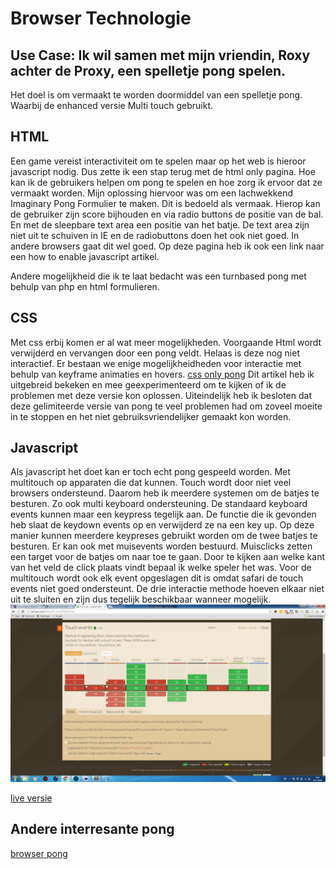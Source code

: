 # Browser Technologie

## Use Case: Ik wil samen met mijn vriendin, Roxy achter de Proxy, een spelletje pong spelen.
Het doel is om vermaakt te worden doormiddel van een spelletje pong. Waarbij de enhanced versie Multi touch gebruikt.

## HTML
Een game vereist interactiviteit om te spelen maar op het web is hieroor javascript nodig. Dus zette ik een stap terug met de html only pagina. Hoe kan ik de gebruikers helpen om pong te spelen en hoe zorg ik ervoor dat ze vermaakt worden. Mijn oplossing hiervoor was om een lachwekkend Imaginary Pong Formulier te maken. Dit is bedoeld als vermaak. Hierop kan de gebruiker zijn score bijhouden en via radio buttons de positie van de bal. En met de sleepbare text area een positie van het batje. 
De text area zijn niet uit te schuiven in IE en de radiobuttons doen het ook niet goed. In andere browsers gaat dit wel goed. Op deze pagina heb ik ook een link naar een how to enable javascript artikel.

Andere mogelijkheid die ik te laat bedacht was een turnbased pong met behulp van php en html formulieren.

## CSS
Met css erbij komen er al wat meer mogelijkheden. Voorgaande Html wordt verwijderd en vervangen door een pong veldt. Helaas is deze nog niet interactief. Er bestaan we enige mogelijkheidheden voor interactie met behulp van keyframe animaties en hovers. [css only pong](https://www.sitepoint.com/css3-pong-insane-things-to-do-with-css/) Dit artikel heb ik uitgebreid bekeken en mee geexperimenteerd om te kijken of ik de problemen met deze versie kon oplossen. Uiteindelijk heb ik besloten dat deze gelimiteerde versie van pong te veel problemen had om zoveel moeite in te stoppen en het niet gebruiksvriendelijker gemaakt kon worden. 

## Javascript
Als javascript het doet kan er toch echt pong gespeeld worden. Met multitouch op apparaten die dat kunnen. Touch wordt door niet veel browsers ondersteund. Daarom heb ik meerdere systemen om de batjes te besturen. Zo ook multi keyboard ondersteuning. De standaard keyboard events kunnen maar een keypress tegelijk aan. De functie die ik gevonden heb slaat de keydown events op en verwijderd ze na een key up. Op deze manier kunnen meerdere keypreses gebruikt worden om de twee batjes te besturen. Er kan ook met muisevents worden bestuurd. Muisclicks zetten een target voor de batjes om naar toe te gaan. Door te kijken aan welke kant van het veld de click plaats vindt bepaal ik welke speler het was. Voor de multitouch wordt ook elk event opgeslagen dit is omdat safari de touch events niet goed ondersteunt. De drie interactie methode hoeven elkaar niet uit te sluiten en zijn dus tegelijk beschikbaar wanneer mogelijk.
![alt](canitouch.png)


[live versie](http://jaimiederijk.nl/browsertech/)

## Andere interresante pong
[browser pong](http://stewd.io/pong/)
